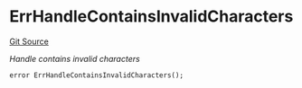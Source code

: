 # ErrHandleContainsInvalidCharacters
[Git Source](https://github.com/Crossbell-Box/Crossbell-Contracts/blob/d7461dc986f92c02778fae6c468f62f2db6d2f91/contracts/libraries/Error.sol)

*Handle contains invalid characters*


```solidity
error ErrHandleContainsInvalidCharacters();
```

